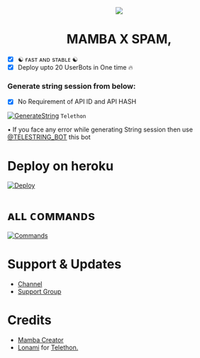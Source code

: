 <p align="center">
  <img src="https://telegra.ph/file/87f1fb4d1ab2e95cfcbfe.jpg">
</p>
<h1 align="center">
  <b>MAMBA X SPAM,</b>
</h1>


 
- [x] ☯︎ ғᴀsᴛ ᴀɴᴅ sᴛᴀʙʟᴇ ☯︎
- [x] Deploy upto 20 UserBots in One time 🔥

### Generate string session from below:

- [x] No Requirement of API ID and API HASH

[![GenerateString](https://img.shields.io/badge/MambaLXSpam-String-yellowgreen)](https://replit.com/@SUKHPAL443/MAMBAMULTISPAM#main.py) ``Telethon``

• If you face any error while generating String session then use [@TELESTRING_BOT](https://t.me/TELESTRING_BOT) this bot
# Deploy on heroku

[![Deploy](https://www.herokucdn.com/deploy/button.svg)](https://heroku.com/deploy?template=https://github.com/SUKHPAL443/MambaLXSpam)


# ᴀʟʟ ᴄᴏᴍᴍᴀɴᴅs
[![Commands](https://img.shields.io/badge/RiZoeLXSpam-CMDS-blue)](https://telegra.ph/%F0%9D%97%A5%F0%9D%97%9C%F0%9D%97%AD%F0%9D%97%A2%F0%9D%97%98%F0%9D%97%9F-%F0%9D%97%AB-%F0%9D%97%A6%F0%9D%97%A3%F0%9D%97%94%F0%9D%97%A0-10-15)

# Support & Updates
* [Channel](https://t.me/MAMBA_NETWORK)
* [Support Group](https://t.me/MAMBA_X_SUPPRT)

# Credits
* [Mamba Creator](https://github.com/SUKHPAL443)
* [Lonami](https://github.com/LonamiWebs/) for [Telethon.](https://github.com/LonamiWebs/Telethon)
